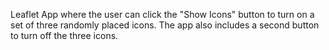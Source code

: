 Leaflet App where the user can click the "Show Icons" button to turn on a set of three randomly placed icons.  The app also includes a 
second button to turn off the three icons.

